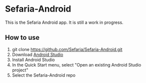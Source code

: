 # Sefaria-Android
This is the Sefaria Android app. It is still a work in progress.

## How to use
1. git clone https://github.com/Sefaria/Sefaria-Android.git
2. Download [Android Studio](http://developer.android.com/sdk/index.html)
3. Install Android Studio
4. In the Quick Start menu, select "Open an existing Android Studio project"
5. Select the Sefaria-Android repo


